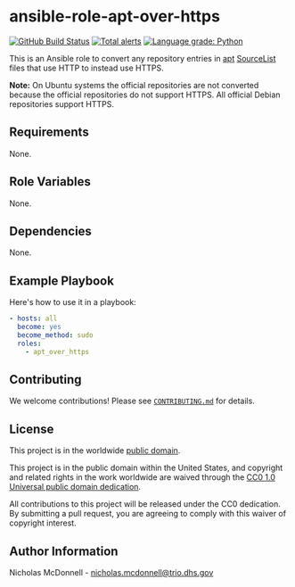 # ansible-role-apt-over-https #

[![GitHub Build Status](https://github.com/cisagov/ansible-role-apt-over-https/workflows/build/badge.svg)](https://github.com/cisagov/ansible-role-apt-over-https/actions)
[![Total alerts](https://img.shields.io/lgtm/alerts/g/cisagov/ansible-role-apt-over-https.svg?logo=lgtm&logoWidth=18)](https://lgtm.com/projects/g/cisagov/ansible-role-apt-over-https/alerts/)
[![Language grade: Python](https://img.shields.io/lgtm/grade/python/g/cisagov/ansible-role-apt-over-https.svg?logo=lgtm&logoWidth=18)](https://lgtm.com/projects/g/cisagov/ansible-role-apt-over-https/context:python)

This is an Ansible role to convert any repository entries in [apt](https://wiki.debian.org/Apt)
[SourceList](https://wiki.debian.org/SourcesList) files that use HTTP to
instead use HTTPS.

**Note:** On Ubuntu systems the official repositories are not converted because
the official repositories do not support HTTPS. All official Debian repositories
support HTTPS.

## Requirements ##

None.

## Role Variables ##

None.

<!--
| Variable | Description | Default | Required |
|----------|-------------|---------|----------|
| optional_variable | Describe its purpose. | `default_value` | No |
| required_variable | Describe its purpose. | n/a | Yes |
-->

## Dependencies ##

None.

## Example Playbook ##

Here's how to use it in a playbook:

```yaml
- hosts: all
  become: yes
  become_method: sudo
  roles:
    - apt_over_https
```

## Contributing ##

We welcome contributions!  Please see [`CONTRIBUTING.md`](CONTRIBUTING.md) for
details.

## License ##

This project is in the worldwide [public domain](LICENSE).

This project is in the public domain within the United States, and
copyright and related rights in the work worldwide are waived through
the [CC0 1.0 Universal public domain
dedication](https://creativecommons.org/publicdomain/zero/1.0/).

All contributions to this project will be released under the CC0
dedication. By submitting a pull request, you are agreeing to comply
with this waiver of copyright interest.

## Author Information ##

Nicholas McDonnell - <nicholas.mcdonnell@trio.dhs.gov>
